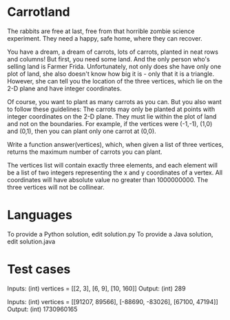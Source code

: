 Carrotland
==========

The rabbits are free at last, free from that horrible zombie science experiment. They need a happy, safe home, where they can recover. 

You have a dream, a dream of carrots, lots of carrots, planted in neat rows and columns! But first, you need some land. And the only person who's selling land is Farmer Frida. Unfortunately, not only does she have only one plot of land, she also doesn't know how big it is - only that it is a triangle. However, she can tell you the location of the three vertices, which lie on the 2-D plane and have integer coordinates.

Of course, you want to plant as many carrots as you can. But you also want to follow these guidelines: The carrots may only be planted at points with integer coordinates on the 2-D plane. They must lie within the plot of land and not on the boundaries. For example, if the vertices were (-1,-1), (1,0) and (0,1), then you can plant only one carrot at (0,0).

Write a function answer(vertices), which, when given a list of three vertices, returns the maximum number of carrots you can plant.

The vertices list will contain exactly three elements, and each element will be a list of two integers representing the x and y coordinates of a vertex. All coordinates will have absolute value no greater than 1000000000. The three vertices will not be collinear.

Languages
=========

To provide a Python solution, edit solution.py
To provide a Java solution, edit solution.java

Test cases
==========

Inputs:
    (int) vertices = [[2, 3], [6, 9], [10, 160]]
Output:
    (int) 289

Inputs:
    (int) vertices = [[91207, 89566], [-88690, -83026], [67100, 47194]]
Output:
    (int) 1730960165
